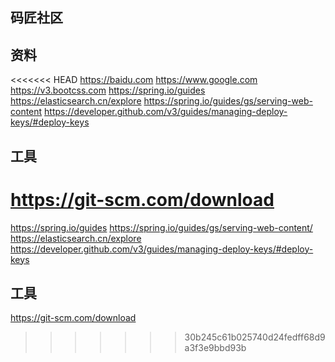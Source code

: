 ## 码匠社区

## 资料
<<<<<<< HEAD
https://baidu.com
https://www.google.com
https://v3.bootcss.com
https://spring.io/guides
https://elasticsearch.cn/explore
https://spring.io/guides/gs/serving-web-content
https://developer.github.com/v3/guides/managing-deploy-keys/#deploy-keys

## 工具
https://git-scm.com/download
=======
https://spring.io/guides
https://spring.io/guides/gs/serving-web-content/
https://elasticsearch.cn/explore
https://developer.github.com/v3/guides/managing-deploy-keys/#deploy-keys

## 工具
https://git-scm.com/download
>>>>>>> 30b245c61b025740d24fedff68d9a3f3e9bbd93b
